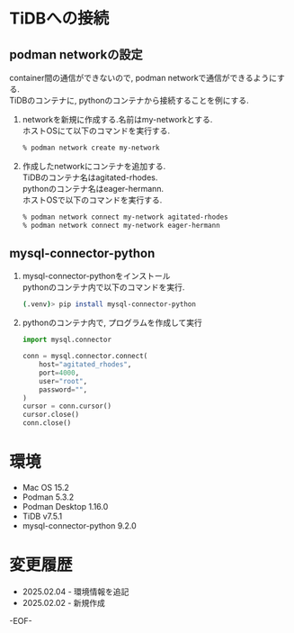 # TiDBへの接続

## podman networkの設定
container間の通信ができないので, podman networkで通信ができるようにする.<br/>
TiDBのコンテナに, pythonのコンテナから接続することを例にする.
1. networkを新規に作成する.名前はmy-networkとする.<br/>
    ホストOSにて以下のコマンドを実行する.
    ```bash
    % podman network create my-network
    ```
1. 作成したnetworkにコンテナを追加する.<br/>
    TiDBのコンテナ名はagitated-rhodes.<br/>
    pythonのコンテナ名はeager-hermann.<br/>
    ホストOSで以下のコマンドを実行する.
    ```bash
    % podman network connect my-network agitated-rhodes
    % podman network connect my-network eager-hermann
    ```

## mysql-connector-python
1. mysql-connector-pythonをインストール<br/>
    pythonのコンテナ内で以下のコマンドを実行.
    ```bash
    (.venv)> pip install mysql-connector-python
    ```

1. pythonのコンテナ内で, プログラムを作成して実行
    ```python
    import mysql.connector

    conn = mysql.connector.connect(
        host="agitated_rhodes",
        port=4000,
        user="root",
        password="",
    )
    cursor = conn.cursor()
    cursor.close()
    conn.close()
    ```

# 環境
* Mac OS 15.2
* Podman 5.3.2
* Podman Desktop 1.16.0
* TiDB v7.5.1
* mysql-connector-python 9.2.0

# 変更履歴
* 2025.02.04 - 環境情報を追記
* 2025.02.02 - 新規作成

-EOF-